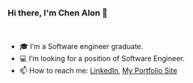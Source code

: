 ### Hi there, I'm Chen Alon 👋

<br/>

- 🎓 I’m a Software engineer graduate.
- 💻 I’m looking for a position of Software Engineer.
- 📫 How to reach me: [LinkedIn](https://www.linkedin.com/in/chen-alon/), [My Portfolio Site](https://chen-alon-portfolio.herokuapp.com/)

<!-- - 🔭 I’m currently working on ...
- 🌱 I’m currently learning ... -->


